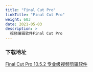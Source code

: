 ```yaml
---
title: "Final Cut Pro"
linkTitle: "Final Cut Pro"
weight: 603
date: 2021-05-03
description: >
  视频编辑软件Final Cut Pro
---
```


### 下载地址

[Final Cut Pro 10.5.2 专业级视频剪辑软件](https://xclient.info/s/final-cut-pro.html)







